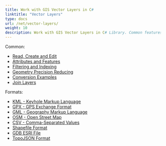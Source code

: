 ```yaml
---
title: Work with GIS Vector Layers in C#
linktitle: "Vector Layers"
type: docs
url: /net/vector-layers/
weight: 10
description: Work with GIS Vector Layers in C# Library. Common features include Read, Create and Edit, Filtering, Indexing, Conversion Examples and Join Layers and formats include KML, GPX, GML, OSM, Shapefile, TopoJSON.
---
```


Common:

- [Read, Create and Edit](/gis/net/read-create-and-edit/)
- [Attributes and Features](/gis/net/attributes-and-features/)
- [Filtering and Indexing](/gis/net/filtering-and-indexing/)
- [Geometry Precision Reducing](/gis/net/geometry-precision-reducing/)
- [Conversion Examples](/gis/net/conversion/)
- [Join Layers](/gis/net/join-layers/)


Formats:

- [KML - Keyhole Markup Language](/gis/net/kml-keyhole-markup-language/)
- [GPX - GPS Exchange Format](/gis/net/gpx-gps-exchange/)
- [GML - Geography Markup Language](/gis/net/gml-geography-markup-language/)
- [OSM - Open Street Map](/gis/net/osm-open-street-map/)
- [CSV - Comma-Separated Values](/gis/net/csv-comma-separated-values/)
- [Shapefile Format](/gis/net/shapefile-esri/)
- [GDB ESRI File](/gis/net/gdb-file-esri/)
- [TopoJSON Format](/gis/net/topo-json/)



